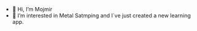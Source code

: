- 👋 Hi, I’m Mojmir
- 👀 I’m interested in Metal Satmping and I´ve just created a new learning app.
<!---
Mojmir12/Mojmir12 is a ✨ special ✨ repository because its `README.md` (this file) appears on your GitHub profile.
You can click the Preview link to take a look at your changes.
--->
